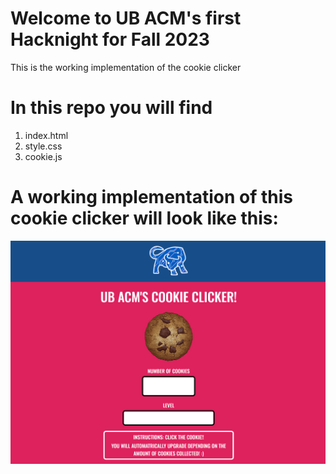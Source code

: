 # Welcome to UB ACM's first Hacknight for Fall 2023
This is the working implementation of the cookie clicker

# In this repo you will find
1. index.html
2. style.css
3. cookie.js

# A working implementation of this cookie clicker will look like this:
![Final Product](https://github.com/datischris/UB-ACM-Cookie-Clicker/blob/main/ubacm-cookie-clicker.png?raw=true)
